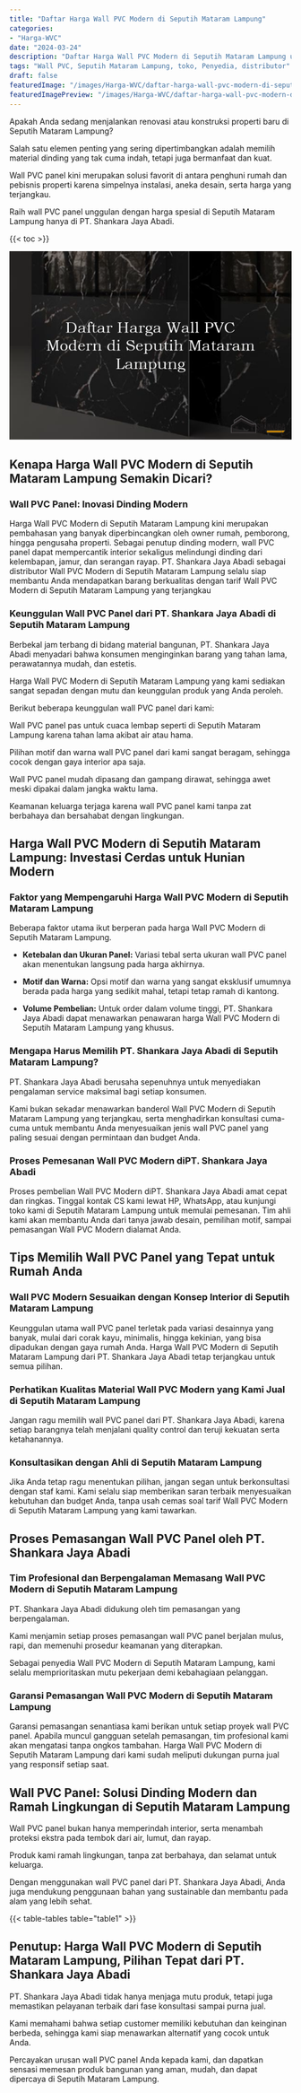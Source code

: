 ```yaml
---
title: "Daftar Harga Wall PVC Modern di Seputih Mataram Lampung"
categories:
- "Harga-WVC"
date: "2024-03-24"
description: "Daftar Harga Wall PVC Modern di Seputih Mataram Lampung untuk tempat tinggal, perkantoran, dan gerai. Produk berkualitas, pilihan motif, variasi warna modern, beserta layanan instalasi oleh tenaga ahli berpengalaman serta jaminan resmi!|Layanan penyediaan Wall PVC Modern di Seputih Mataram Lampung untuk kebutuhan hunian, kantor, atau ritel, dengan panel berkualitas dan pemasangan oleh teknisi berpengalaman dan jaminan resmi.|Solusi Wall PVC Modern di Seputih Mataram Lampung yang terbukti bagi tempat tinggal, perkantoran, serta gerai, bersama material unggulan dan penempatan oleh teknisi berpengalaman dan jaminan resmi.|Penjualan Wall PVC Modern di Seputih Mataram Lampung bagi hunian, kantor, serta toko, beserta panel terbaik dan penempatan oleh teknisi profesional, lengkap beserta jaminan resmi.}"
tags: "Wall PVC, Seputih Mataram Lampung, toko, Penyedia, distributor"
draft: false
featuredImage: "/images/Harga-WVC/daftar-harga-wall-pvc-modern-di-seputih-mataram-lampung.png"
featuredImagePreview: "/images/Harga-WVC/daftar-harga-wall-pvc-modern-di-seputih-mataram-lampung.png"
---
```


Apakah Anda sedang menjalankan renovasi atau konstruksi properti baru di Seputih Mataram Lampung?

Salah satu elemen penting yang sering dipertimbangkan adalah memilih material dinding yang tak cuma indah, tetapi juga bermanfaat dan kuat.

Wall PVC panel kini merupakan solusi favorit di antara penghuni rumah dan pebisnis properti karena simpelnya instalasi, aneka desain, serta harga yang terjangkau.

Raih wall PVC panel unggulan dengan harga spesial di Seputih Mataram Lampung hanya di PT. Shankara Jaya Abadi.

{{< toc >}}

![Daftar Harga Wall PVC Modern di Seputih Mataram Lampung](/images/Harga-WVC/Daftar-Harga-Wall-PVC-Modern-di-Seputih-Mataram-Lampung.png)


## Kenapa Harga Wall PVC Modern di Seputih Mataram Lampung Semakin Dicari?

### Wall PVC Panel: Inovasi Dinding Modern

Harga Wall PVC Modern di Seputih Mataram Lampung kini merupakan pembahasan yang banyak diperbincangkan oleh owner rumah, pemborong, hingga pengusaha properti. Sebagai penutup dinding modern, wall PVC panel dapat mempercantik interior sekaligus melindungi dinding dari kelembapan, jamur, dan serangan rayap. PT. Shankara Jaya Abadi sebagai distributor Wall PVC Modern di Seputih Mataram Lampung selalu siap membantu Anda mendapatkan barang berkualitas dengan tarif Wall PVC Modern di Seputih Mataram Lampung yang terjangkau

### Keunggulan Wall PVC Panel dari PT. Shankara Jaya Abadi di Seputih Mataram Lampung

Berbekal jam terbang di bidang material bangunan, PT. Shankara Jaya Abadi menyadari bahwa konsumen menginginkan barang yang tahan lama, perawatannya mudah, dan estetis.

Harga Wall PVC Modern di Seputih Mataram Lampung yang kami sediakan sangat sepadan dengan mutu dan keunggulan produk yang Anda peroleh.

Berikut beberapa keunggulan wall PVC panel dari kami:

Wall PVC panel pas untuk cuaca lembap seperti di Seputih Mataram Lampung karena tahan lama akibat air atau hama.

Pilihan motif dan warna wall PVC panel dari kami sangat beragam, sehingga cocok dengan gaya interior apa saja.

Wall PVC panel mudah dipasang dan gampang dirawat, sehingga awet meski dipakai dalam jangka waktu lama.

Keamanan keluarga terjaga karena wall PVC panel kami tanpa zat berbahaya dan bersahabat dengan lingkungan.

## Harga Wall PVC Modern di Seputih Mataram Lampung: Investasi Cerdas untuk Hunian Modern

### Faktor yang Mempengaruhi Harga Wall PVC Modern di Seputih Mataram Lampung

Beberapa faktor utama ikut berperan pada harga Wall PVC Modern di Seputih Mataram Lampung.

- **Ketebalan dan Ukuran Panel:** Variasi tebal serta ukuran wall PVC panel akan menentukan langsung pada harga akhirnya.

- **Motif dan Warna:** Opsi motif dan warna yang sangat eksklusif umumnya berada pada harga yang sedikit mahal, tetapi tetap ramah di kantong.

- **Volume Pembelian:** Untuk order dalam volume tinggi, PT. Shankara Jaya Abadi dapat menawarkan penawaran harga Wall PVC Modern di Seputih Mataram Lampung yang khusus.

### Mengapa Harus Memilih PT. Shankara Jaya Abadi di Seputih Mataram Lampung?

PT. Shankara Jaya Abadi berusaha sepenuhnya untuk menyediakan pengalaman service maksimal bagi setiap konsumen.

Kami bukan sekadar menawarkan banderol Wall PVC Modern di Seputih Mataram Lampung yang terjangkau, serta menghadirkan konsultasi cuma-cuma untuk membantu Anda menyesuaikan jenis wall PVC panel yang paling sesuai dengan permintaan dan budget Anda.

### Proses Pemesanan Wall PVC Modern diPT. Shankara Jaya Abadi

Proses pembelian Wall PVC Modern diPT. Shankara Jaya Abadi amat cepat dan ringkas. Tinggal kontak CS kami lewat HP, WhatsApp, atau kunjungi toko kami di Seputih Mataram Lampung untuk memulai pemesanan. Tim ahli kami akan membantu Anda dari tanya jawab desain, pemilihan motif, sampai pemasangan Wall PVC Modern dialamat Anda.

## Tips Memilih Wall PVC Panel yang Tepat untuk Rumah Anda

### Wall PVC Modern Sesuaikan dengan Konsep Interior di Seputih Mataram Lampung

Keunggulan utama wall PVC panel terletak pada variasi desainnya yang banyak, mulai dari corak kayu, minimalis, hingga kekinian, yang bisa dipadukan dengan gaya rumah Anda. Harga Wall PVC Modern di Seputih Mataram Lampung dari PT. Shankara Jaya Abadi tetap terjangkau untuk semua pilihan.

### Perhatikan Kualitas Material Wall PVC Modern yang Kami Jual di Seputih Mataram Lampung

Jangan ragu memilih wall PVC panel dari PT. Shankara Jaya Abadi, karena setiap barangnya telah menjalani quality control dan teruji kekuatan serta ketahanannya.

### Konsultasikan dengan Ahli di Seputih Mataram Lampung

Jika Anda tetap ragu menentukan pilihan, jangan segan untuk berkonsultasi dengan staf kami. Kami selalu siap memberikan saran terbaik menyesuaikan kebutuhan dan budget Anda, tanpa usah cemas soal tarif Wall PVC Modern di Seputih Mataram Lampung yang kami tawarkan.

## Proses Pemasangan Wall PVC Panel oleh PT. Shankara Jaya Abadi

### Tim Profesional dan Berpengalaman Memasang Wall PVC Modern di Seputih Mataram Lampung

PT. Shankara Jaya Abadi didukung oleh tim pemasangan yang berpengalaman.

Kami menjamin setiap proses pemasangan wall PVC panel berjalan mulus, rapi, dan memenuhi prosedur keamanan yang diterapkan.

Sebagai penyedia Wall PVC Modern di Seputih Mataram Lampung, kami selalu memprioritaskan mutu pekerjaan demi kebahagiaan pelanggan.

### Garansi Pemasangan Wall PVC Modern di Seputih Mataram Lampung

Garansi pemasangan senantiasa kami berikan untuk setiap proyek wall PVC panel. Apabila muncul gangguan setelah pemasangan, tim profesional kami akan mengatasi tanpa ongkos tambahan. Harga Wall PVC Modern di Seputih Mataram Lampung dari kami sudah meliputi dukungan purna jual yang responsif setiap saat.

## Wall PVC Panel: Solusi Dinding Modern dan Ramah Lingkungan di Seputih Mataram Lampung

Wall PVC panel bukan hanya memperindah interior, serta menambah proteksi ekstra pada tembok dari air, lumut, dan rayap.

Produk kami ramah lingkungan, tanpa zat berbahaya, dan selamat untuk keluarga.

Dengan menggunakan wall PVC panel dari PT. Shankara Jaya Abadi, Anda juga mendukung penggunaan bahan yang sustainable dan membantu pada alam yang lebih sehat.

{{< table-tables table="table1" >}}

## Penutup: Harga Wall PVC Modern di Seputih Mataram Lampung, Pilihan Tepat dari PT. Shankara Jaya Abadi

PT. Shankara Jaya Abadi tidak hanya menjaga mutu produk, tetapi juga memastikan pelayanan terbaik dari fase konsultasi sampai purna jual.

Kami memahami bahwa setiap customer memiliki kebutuhan dan keinginan berbeda, sehingga kami siap menawarkan alternatif yang cocok untuk Anda.

Percayakan urusan wall PVC panel Anda kepada kami, dan dapatkan sensasi memesan produk bangunan yang aman, mudah, dan dapat dipercaya di Seputih Mataram Lampung.
